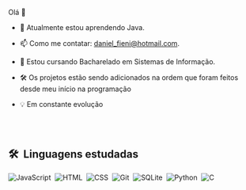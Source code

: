 Olá 👋

- 🌱 Atualmente estou aprendendo Java.

- 📫 Como me contatar: daniel_fieni@hotmail.com.

- 📕 Estou cursando Bacharelado em Sistemas de Informação.

- 🛠 Os projetos estão sendo adicionados na ordem que foram feitos desde meu início na programação

- 💡 Em constante evolução

<br><br>

## 🛠 &nbsp;Linguagens estudadas

![JavaScript](https://img.shields.io/badge/-JavaScript-05122A?style=flat&logo=javascript)&nbsp;
![HTML](https://img.shields.io/badge/-HTML-05122A?style=flat&logo=HTML5)&nbsp;
![CSS](https://img.shields.io/badge/-CSS-05122A?style=flat&logo=CSS3&logoColor=1572B6)&nbsp;
![Git](https://img.shields.io/badge/-Git-05122A?style=flat&logo=git)&nbsp;
![SQLite](https://img.shields.io/badge/-SQLite-05122A?style=flat&logo=sqlite)&nbsp;
![Python](https://img.shields.io/badge/-python-05122A?style=flat&logo=python)&nbsp;
![C](https://img.shields.io/badge/-05122A?style=flat&logo=C)&nbsp;
